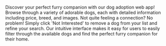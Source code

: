 Discover your perfect furry companion with our dog adoption web app! Browse through a variety of adorable dogs, each with detailed information including price, breed, and images. Not quite feeling a connection? No problem! Simply click 'Not Interested' to remove a dog from your list and refine your search. Our intuitive interface makes it easy for users to easily filter through the available dogs and find the perfect furry companion for their home.
